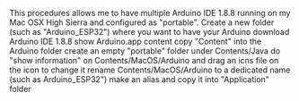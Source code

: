 This procedures allows me to have multiple Arduino IDE 1.8.8 running on my Mac OSX High Sierra and configured as "portable".
Create a new folder (such as "Arduino_ESP32") where you want to have your Arduino
download Arduino IDE 1.8.8
show Arduino.app content
copy "Content" into the Arduino folder
create an empty "portable" folder under Contents/Java
do "show information" on Contents/MacOS/Arduino and drag an icns file on the icon to change it
rename Contents/MacOS/Arduino to a dedicated name (such as Arduino_ESP32")
make an alias and copy it into "Application" folder
